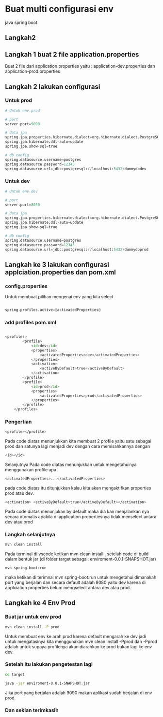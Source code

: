 # Buat multi configurasi env 
java spring boot 

## Langkah2

## Langkah 1 buat 2 file application.properties
Buat 2 file dari application.properties yaitu : application-dev.properties dan application-prod.properties

## Langkah 2 lakukan configurasi 
### Untuk prod

```python
# Untuk env.prod

# port
server.port=9090

# data jpa
spring.jpa.properties.hibernate.dialect=org.hibernate.dialect.PostgreSQLDialect
spring.jpa.hibernate.ddl-auto=update
spring.jpa.show-sql=true

# db config
spring.datasource.username=postgres
spring.datasource.password=12345
spring.datasource.url=jdbc:postgresql://localhost:5432/dummydbdev

```
### Untuk dev

```python
# Untuk env.dev

# port
server.port=8080

# data jpa
spring.jpa.properties.hibernate.dialect=org.hibernate.dialect.PostgreSQLDialect
spring.jpa.hibernate.ddl-auto=update
spring.jpa.show-sql=true

# db config
spring.datasource.username=postgres
spring.datasource.password=12345
spring.datasource.url=jdbc:postgresql://localhost:5432/dummydbprod

```

## Langkah ke 3 lakukan configurasi applciation.properties dan pom.xml
### config.properties
Untuk membuat pilihan mengenai env yang kita select 

```python

spring.profiles.active=@activatedProperties@ 

```
### add profiles pom.xml 

```python

<profiles>
		<profile>
			<id>dev</id>
			<properties>
				<activatedProperties>dev</activatedProperties>
			</properties>
			<activation>
				<activeByDefault>true</activeByDefault>
			</activation>
		</profile>
		<profile>
			<id>prod</id>
			<properties>
				<activatedProperties>prod</activatedProperties>
			</properties>
		</profile>
	</profiles>

```


### Pengertian
```bash
<profile></profile> 
```
Pada code diatas menunjukkan kita membuat 2 profile yaitu satu sebagai prod dan satunya lagi menjadi dev dengan cara memisahkannya dengan 

```bash
<id></id>
```
Selanjutnya Pada code diatas menunjukkan untuk mengetahuinya menggunakan profile apa

```bash
<activatedProperties>...</activatedProperties>
```
pada code diatas itu ditunjukkan kalau kita akan mengaktifkan properties prod atau dev. 

```bash
<activation> <activeByDefault>true</activeByDefault></activation>
```
Pada code diatas menunjukan by default maka dia kan menjalankan nya secara otomatis apabila di application.propertiesnya tidak menselect antara dev atau prod


### Langkah selanjutnya  
```bash
mvn clean install
```
Pada terminal di vscode ketikan mvn clean install . setelah code di build dalam bentuk jar (di folder target sebagai: enviroment-0.0.1-SNAPSHOT.jar)

```bash
mvn spring-boot:run
```
maka ketikan di terimnal mvn spring-boot:run untuk mengetahui dimanakah port yang berjalan dan secara default adalah 8080 yaitu dev karena di applciation.properties belum mengselect antara dev atau prod.

## Langkah ke 4 Env Prod

### Buat jar untuk env prod
```bash
mvn clean install -P prod 
```
Untuk membuat env ke arah prod karena default mengarah ke dev jadi untuk mengatasinya kita menggunakan mvn clean install -Pprod dan -Pprod adalah untuk supaya profilenya akan diarahkan ke prod bukan lagi ke env dev.

### Setelah itu lakukan pengetestan lagi
```bash
cd target

java -jar enviroment-0.0.1-SNAPSHOT.jar

```
Jika port yang berjalan adalah 9090 makan aplikasi sudah berjalan di env prod.

### Dan sekian terimkasih